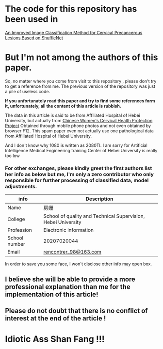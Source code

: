 # The code for this repository has been used in

[An Improved Image Classification Method for Cervical Precancerous Lesions Based on ShuffleNet](https://www.hindawi.com/journals/cin/2022/9675628/)

# But I'm not among the authors of this paper.

So, no matter where you come from visit to this repository , please don't try to get a reference from me. 
The previous version of the repository was just a pile of useless code.

**If you unfortunately read this paper and try to find some references form it, unfortunately, all the content of this article is rubbish.**

The data in this article is said to be from Affiliated Hospital of Hebei University, but actually from [Chinese Women's Cervical Health Protection Project](http://www.zgfngjjkbzgc.com/) Obtained through mobile phone photos and not even obtained by browser F12. This spam paper even not actually use one pathological data from Affiliated Hospital of Hebei University.

And I don't know why 1080 is written as 2080TI. I am sorry for Artificial Intelligence Medical Engineering training Center of Hebei University is really too low

### For other exchanges, please kindly greet the first authors list her info as below but me, I'm only a zero contributor who only responsible for further processing of classified data, model adjustments.

| info          | Description                                                  |
| ------------- | ------------------------------------------------------------ |
| Name          | 房姗                                                         |
| College       | School of quality and Technical Supervision, Hebei University |
| Profession    | Electronic information                                       |
| School number | 20207020044                                                  |
| Email         | rencontrer_98@163.com                                        |

In order to save you some face, I won't disclose other info may open box.

## I believe she will be able to provide a more professional explanation than me for the implementation of this article! 

## Please do not doubt that there is no conflict of interest at the end of the article ! 

# Idiotic Ass Shan Fang !!!
